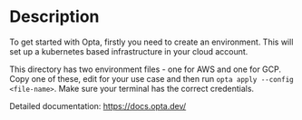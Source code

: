 # Description

To get started with Opta, firstly you need to create an environment. This will
set up a kubernetes based infrastructure in your cloud account.

This directory has two environment files - one for AWS and one for GCP. Copy one
of these, edit for your use case and then run `opta apply --config <file-name>`.
Make sure your terminal has the correct credentials.

Detailed documentation: https://docs.opta.dev/
